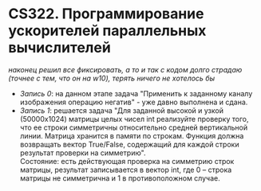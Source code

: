 # CS322. Программирование ускорителей параллельных вычислителей
*наконец решил все фиксировать, а то и так с кодом долго страдаю (точнее с тем, что он на w10), терять ничего не хотелось бы*  
* *Запись 0*: на данном этапе задача "Применить к заданному каналу изображения операцию негатив" - уже давно выполнена и сдана.
* *Запись 1*: решается задача "Для заданной высокой и узкой (50000x1024) матрицы целых чисел int реализуйте проверку того, что ее строки симметричны относительно средней вертикальной линии. Матрица хранится в памяти по строкам. Функция должна возвращать вектор True/False, содержащий для каждой строки результат проверки на симметрию".  
Состояние: есть действующая проверка на симметрию строк матрицы, результат записывается в вектор int, где 0 – строка матрицы не симметрична и 1 в противоположном случае. 
